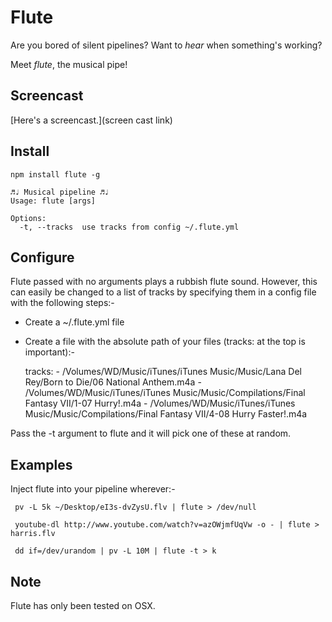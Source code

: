 # Flute

Are you bored of silent pipelines? Want to *hear* when something's working?

Meet *flute*, the musical pipe!

## Screencast

[Here's a screencast.](screen cast link)

## Install

    npm install flute -g

    ♬♩ Musical pipeline ♬♩
    Usage: flute [args]

    Options:
      -t, --tracks  use tracks from config ~/.flute.yml

## Configure

Flute passed with no arguments plays a rubbish flute sound. However, this can
easily be changed to a list of tracks by specifying them in a config file with
the following steps:-

- Create a ~/.flute.yml file
- Create a file with the absolute path of your files (tracks: at the top is important):-

    tracks: 
      - /Volumes/WD/Music/iTunes/iTunes Music/Music/Lana Del Rey/Born to Die/06 National Anthem.m4a
      - /Volumes/WD/Music/iTunes/iTunes Music/Music/Compilations/Final Fantasy  VII/1-07 Hurry!.m4a
      - /Volumes/WD/Music/iTunes/iTunes Music/Music/Compilations/Final Fantasy  VII/4-08 Hurry Faster!.m4a

Pass the -t argument to flute and it will pick one of these at random.

## Examples

Inject flute into your pipeline wherever:-

     pv -L 5k ~/Desktop/eI3s-dvZysU.flv | flute > /dev/null

     youtube-dl http://www.youtube.com/watch?v=azOWjmfUqVw -o - | flute > harris.flv

     dd if=/dev/urandom | pv -L 10M | flute -t > k

## Note

Flute has only been tested on OSX.

